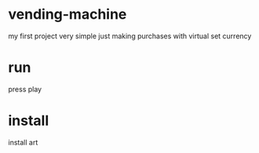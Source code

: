 # vending-machine
my first project very simple just making purchases with virtual set currency

# run
press play

# install
install art
